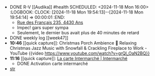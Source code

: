- DONE R-V [[Audika]] #health 
  SCHEDULED: <2024-11-18 Mon 16:00>
  :LOGBOOK:
  CLOCK: [2024-11-18 Mon 19:54:13]--[2024-11-18 Mon 19:54:14] =>  00:00:01
  :END:
	- [Rue des Français 235, 4430 Ans](https://www.google.com/maps/dir/50.6318,5.525/Centre+Auditif+Audika+Ans,+Rue+des+Français+235,+4430+Ans/@50.6410284,5.5040647,8449m/data=!3m2!1e3!4b1!4m10!4m9!1m1!4e1!1m5!1m1!1s0x47c0fb69ec252c59:0xd60bbdf180f1175d!2m2!1d5.5354854!2d50.6628619!3e3?entry=ttu&g_ep=EgoyMDI0MTExMi4wIKXMDSoASAFQAw%3D%3D)
	- Impec! gars super sympa
	- Seulement, le dernier bus avait plus de 40 minutes de retard
- DONE weekly log [[week47]]
- **10:46** [[quick capture]]:  Christmas Porch Ambience 🎄 Relaxing Christmas Jazz Music with Snowfall & Crackling Fireplace to Work - YouTube {{video https://www.youtube.com/watch?v=grQl_OaN2BQ}}
- **11:16** [[quick capture]]:  [La carte Intermarché | Intermarché](https://www.intermarche.be/la-carte-intermarche/)
	- DONE Activation carte intermarché
- [str](https://www.brainyquote.com/quote_of_the_day)